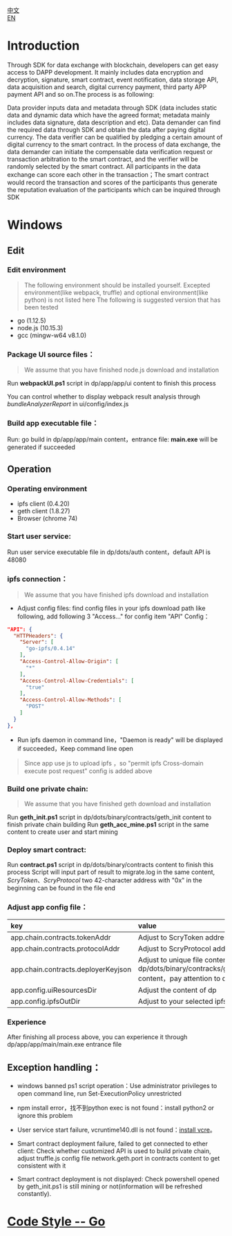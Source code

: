 [中文](./README-cn.md)  
[EN](./README.md)  
# Introduction

Through SDK for data exchange with blockchain, developers can get easy access to DAPP development. It mainly includes data encryption and decryption, signature, smart contract, event notification, data storage API, data acquisition and search, digital currency payment, third party APP payment API and so on.The process is as following: 
	
Data provider inputs data and metadata through SDK (data includes static data and dynamic data which have the agreed format; metadata mainly includes data signature, data description and etc). Data demander can find the required data through SDK and obtain the data after paying digital currency. The data verifier can be qualified by pledging a certain amount of digital currency to the smart contract. In the process of data exchange, the data demander can initiate the compensable data verification request or transaction arbitration to the smart contract, and the verifier will be randomly selected by the smart contract. All participants in the data exchange can score each other in the transaction；The smart contract would record the transaction and scores of the participants thus generate the reputation evaluation of the participants which can be inquired through SDK

# Windows

##  Edit

###  Edit environment

> The following environment should be installed yourself. Excepted environment(like webpack, truffle) and optional environment(like python) is not listed here
> The following is suggested version that has been tested

- go (1.12.5)
- node.js (10.15.3)
- gcc (mingw-w64 v8.1.0)

### Package UI source files：

> We assume that you have finished node.js download and installation

Run **webpackUI.ps1** script in dp/app/app/ui content to finish this process

You can control whether to display webpack result analysis through *bundleAnalyzerReport* in ui/config/index.js  

### Build app executable file：

Run: go build in dp/app/app/main content，entrance file: **main.exe** will be generated if succeeded

##  Operation

### Operating environment

- ipfs client (0.4.20)
- geth client (1.8.27)
- Browser (chrome 74)

### Start user service:

Run user service executable file in dp/dots/auth content，default API is 48080

### ipfs connection：

> We assume that you have finished ipfs download and installation

- Adjust config files: find config files in your ipfs download path like following, add following 3 "Access..." for config item "API"   Config：  
```json
"API": {
  "HTTPHeaders": {
    "Server": [
      "go-ipfs/0.4.14"
    ],
    "Access-Control-Allow-Origin": [
      "*"
    ],
    "Access-Control-Allow-Credentials": [
      "true"
    ],
    "Access-Control-Allow-Methods": [
      "POST"
    ]
  }
},
```
- Run ipfs daemon in command line，"Daemon is ready" will be displayed if succeeded，Keep command line open

> Since app use js to upload ipfs ，so "permit ipfs Cross-domain execute post request" config is added above  

### Build one private chain:

> We assume that you have finished geth download and installation

Run **geth_init.ps1** script in dp/dots/binary/contracts/geth_init content to finish private chain building 
Run **geth_acc_mine.ps1** script in the same content to create user and start mining

### Deploy smart contract:

Run **contract.ps1** script in dp/dots/binary/contracts content to finish this process 
Script will input part of result to migrate.log in the same content, *ScryToken*、*ScryProtocol* two  42-character address with "0x" in the beginning can be found in the file end  

### Adjust app config file：

| key | value |
|:------- |:------- |
app.chain.contracts.tokenAddr | Adjust to ScryToken address found in logfile 
app.chain.contracts.protocolAddr | Adjust to ScryProtocol address found in logfile 
app.chain.contracts.deployerKeyjson | Adjust to unique file contents under dp/dots/binary/contracks/geth_init/chain/keystore content，pay attention to double quotes
app.config.uiResourcesDir | Adjust the content of dp 
app.config.ipfsOutDir | Adjust to your selected ipfs download path

### Experience

After finishing all process above, you can experience it through dp/app/app/main/main.exe entrance file

## Exception handling：

- windows banned ps1 script operation：Use administrator privileges to open command line, run Set-ExecutionPolicy unrestricted

- npm install error，找不到python exec is not found：install python2 or ignore this problem

- User service start failure, vcruntime140.dll is not found：[install vcre](https://www.microsoft.com/zh-cn/download/details.aspx?id=48145)。

- Smart contract deployment failure, failed to get connected to ether client: Check whether customized API is used to build private chain, adjust truffle.js config file network.geth.port in contracts content to get consistent with it

- Smart contract deployment is not displayed: Check powershell opened by geth_init.ps1 is still mining or not(information will be refreshed constantly).

# [Code Style -- Go](https://github.com/scryinfo/scryg/blob/master/codestyle_go.md)